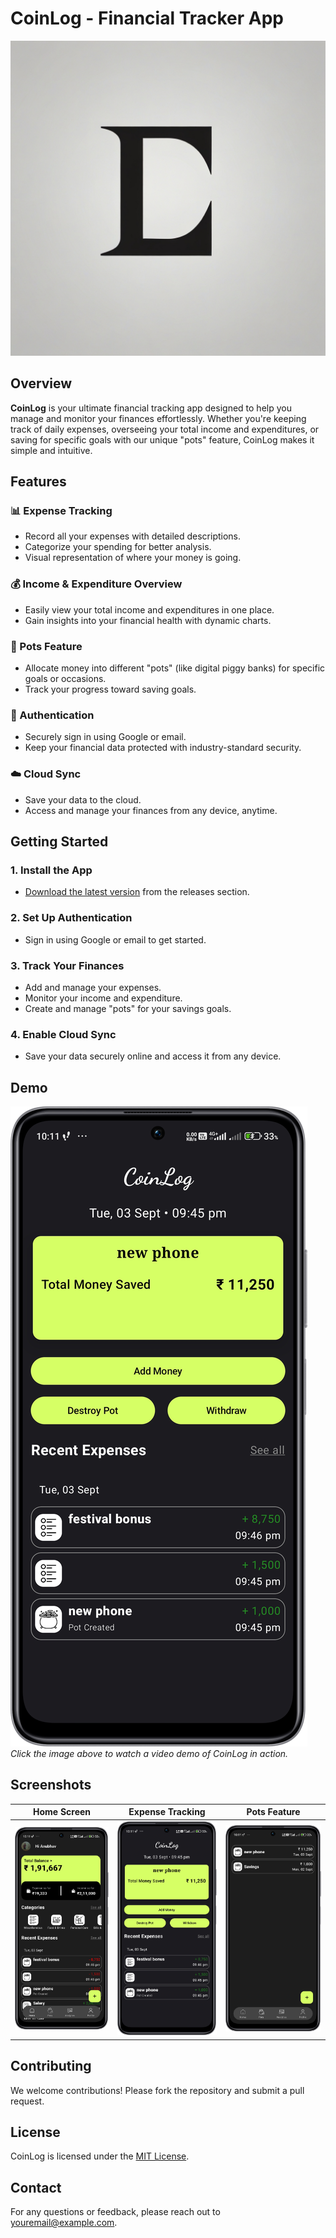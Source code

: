# CoinLog - Financial Tracker App

![CoinLog Logo](https://github.com/anubhav-auth/CoinLog/blob/master/Images/Default_Take_the_letter_A_and_make_a_logo_out_of_it_2.jpg)

## Overview

**CoinLog** is your ultimate financial tracking app designed to help you manage and monitor your finances effortlessly. Whether you're keeping track of daily expenses, overseeing your total income and expenditures, or saving for specific goals with our unique "pots" feature, CoinLog makes it simple and intuitive.

## Features

### 📊 Expense Tracking
- Record all your expenses with detailed descriptions.
- Categorize your spending for better analysis.
- Visual representation of where your money is going.

### 💰 Income & Expenditure Overview
- Easily view your total income and expenditures in one place.
- Gain insights into your financial health with dynamic charts.

### 🏦 Pots Feature
- Allocate money into different "pots" (like digital piggy banks) for specific goals or occasions.
- Track your progress toward saving goals.

### 🔐 Authentication
- Securely sign in using Google or email.
- Keep your financial data protected with industry-standard security.

### ☁️ Cloud Sync
- Save your data to the cloud.
- Access and manage your finances from any device, anytime.

## Getting Started

### 1. Install the App
- [Download the latest version](https://github.com/anubhav-auth/CoinLog/releases) from the releases section.

### 2. Set Up Authentication
- Sign in using Google or email to get started.

### 3. Track Your Finances
- Add and manage your expenses.
- Monitor your income and expenditure.
- Create and manage "pots" for your savings goals.

### 4. Enable Cloud Sync
- Save your data securely online and access it from any device.

## Demo

[![Watch the demo](https://github.com/anubhav-auth/CoinLog/blob/master/Images/Screenshot_2024-09-03-22-11-40-932_com.example.coinlog-edit.png)](https://github.com/anubhav-auth/CoinLog/blob/master/Images/Screenrecorder-2024-09-03-22-45-35-243.mp4)  
*Click the image above to watch a video demo of CoinLog in action.*

## Screenshots

| Home Screen                                                                 | Expense Tracking                                                               | Pots Feature                                                              |
|------------------------------------------------------------------------------|--------------------------------------------------------------------------------|----------------------------------------------------------------------------|
| ![Home Screen](https://github.com/anubhav-auth/CoinLog/blob/master/Images/Screenshot_2024-09-03-22-11-13-232_com.example.coinlog-edit.png)  | ![Expense Tracking](https://github.com/anubhav-auth/CoinLog/blob/master/Images/Screenshot_2024-09-03-22-11-40-932_com.example.coinlog-edit.png)  | ![Pots Feature](https://github.com/anubhav-auth/CoinLog/blob/master/Images/Screenshot_2024-09-03-22-11-23-611_com.example.coinlog-edit.png)  |

## Contributing

We welcome contributions! Please fork the repository and submit a pull request.

## License

CoinLog is licensed under the [MIT License](https://github.com/anubhav-auth/CoinLog/blob/master/LICENSE.txt).

## Contact

For any questions or feedback, please reach out to [youremail@example.com](mailto:youremail@example.com).
